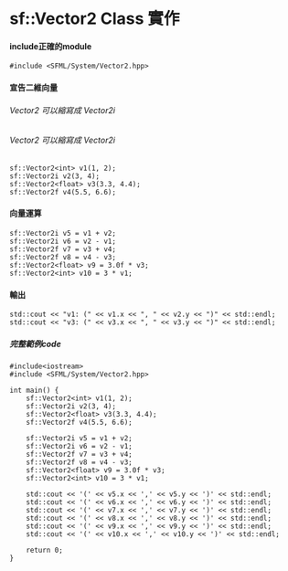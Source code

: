 # sf::Vector2<T> Class 實作

#### include正確的module
```clike
#include <SFML/System/Vector2.hpp>
```

#### 宣告二維向量
###### Vector2<int> 可以縮寫成 Vector2i
###### Vector2<int> 可以縮寫成 Vector2i
```clike
sf::Vector2<int> v1(1, 2);
sf::Vector2i v2(3, 4);
sf::Vector2<float> v3(3.3, 4.4);
sf::Vector2f v4(5.5, 6.6);
```

#### 向量運算
```clike
sf::Vector2i v5 = v1 + v2;
sf::Vector2i v6 = v2 - v1;
sf::Vector2f v7 = v3 + v4;
sf::Vector2f v8 = v4 - v3;
sf::Vector2<float> v9 = 3.0f * v3;
sf::Vector2<int> v10 = 3 * v1;
```

#### 輸出
```clike
std::cout << "v1: (" << v1.x << ", " << v2.y << ")" << std::endl;
std::cout << "v3: (" << v3.x << ", " << v3.y << ")" << std::endl;
```

##### 完整範例code
```cpp=
#include<iostream>
#include <SFML/System/Vector2.hpp>

int main() {
    sf::Vector2<int> v1(1, 2);
    sf::Vector2i v2(3, 4);
    sf::Vector2<float> v3(3.3, 4.4);
    sf::Vector2f v4(5.5, 6.6);

    sf::Vector2i v5 = v1 + v2;
    sf::Vector2i v6 = v2 - v1;
    sf::Vector2f v7 = v3 + v4;
    sf::Vector2f v8 = v4 - v3;
    sf::Vector2<float> v9 = 3.0f * v3;
    sf::Vector2<int> v10 = 3 * v1;

    std::cout << '(' << v5.x << ',' << v5.y << ')' << std::endl;
    std::cout << '(' << v6.x << ',' << v6.y << ')' << std::endl;
    std::cout << '(' << v7.x << ',' << v7.y << ')' << std::endl;
    std::cout << '(' << v8.x << ',' << v8.y << ')' << std::endl;
    std::cout << '(' << v9.x << ',' << v9.y << ')' << std::endl;
    std::cout << '(' << v10.x << ',' << v10.y << ')' << std::endl;

    return 0;
}
```

    